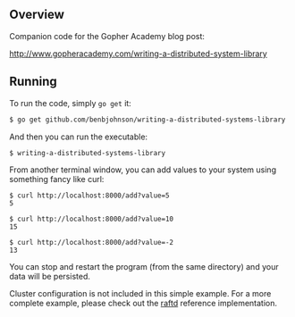 ## Overview

Companion code for the Gopher Academy blog post:

http://www.gopheracademy.com/writing-a-distributed-system-library


## Running

To run the code, simply `go get` it:

```sh
$ go get github.com/benbjohnson/writing-a-distributed-systems-library
```

And then you can run the executable:

```
$ writing-a-distributed-systems-library
```

From another terminal window, you can add values to your system using something fancy like curl:

```
$ curl http://localhost:8000/add?value=5
5

$ curl http://localhost:8000/add?value=10
15

$ curl http://localhost:8000/add?value=-2
13
```

You can stop and restart the program (from the same directory) and your data will be persisted.

Cluster configuration is not included in this simple example.
For a more complete example, please check out the [raftd](https://github.com/goraft/raftd) reference implementation.
